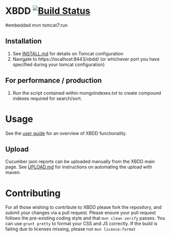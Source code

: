 XBDD [![Build Status](https://travis-ci.org/orionhealth/XBDD.svg)](https://travis-ci.org/orionhealth/XBDD)
====
#embedded
mvn tomcat7:run
<user username="bamboo" password="bamboo" roles="manager-script,manager-gui"/>
<user username="test" password="password"/>
<user username="admin" password="password" roles="admin"/>

Installation
------------

1. See [INSTALL.md](/docs/INSTALL.md) for details on Tomcat configuration
2. Navigate to https://localhost:8443/xbdd/  (or whichever port you have specified during your tomcat configuration)

For performance / production
---

1. Run the script contained within mongoIndexes.txt to create compound indexes required for search/sort.

Usage
=====

See the [user guide](/docs/usage/user-guide.md) for an overview of XBDD functionality.

Upload
------

Cucumber json reports can be uploaded manually from the XBDD main page. See [UPLOAD.md](/docs/UPLOAD.md) for instructions on automating the upload with maven.

Contributing
=====
For all those wishing to contribute to XBDD please fork the repository, and submit your changes via a pull request.
Please ensure your pull request follows the pre-existing coding style and that `mvn clean verify` passes.  You can use `grunt pretty` to format your CSS and JS correctly.
If the build is failing due to licenses missing, please run `mvn licence:format`
